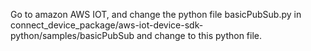 Go to amazon AWS IOT, and change the python file basicPubSub.py in connect_device_package/aws-iot-device-sdk-python/samples/basicPubSub and change to this python file.

